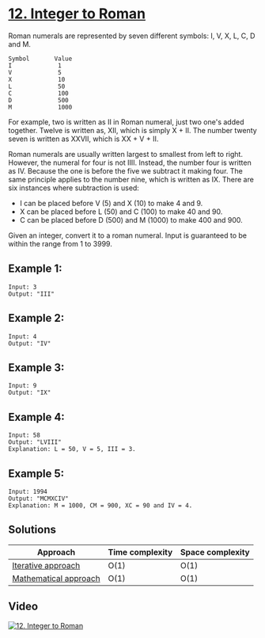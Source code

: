 # [12. Integer to Roman](https://leetcode.com/problems/integer-to-roman/)

Roman numerals are represented by seven different symbols: I, V, X, L, C, D and M.

```
Symbol       Value
I             1
V             5
X             10
L             50
C             100
D             500
M             1000
```

For example, two is written as II in Roman numeral, just two one's added together. Twelve is written as, XII, which is simply X + II. The number twenty seven is written as XXVII, which is XX + V + II.

Roman numerals are usually written largest to smallest from left to right. However, the numeral for four is not IIII. Instead, the number four is written as IV. Because the one is before the five we subtract it making four. The same principle applies to the number nine, which is written as IX. There are six instances where subtraction is used:

* I can be placed before V (5) and X (10) to make 4 and 9. 
* X can be placed before L (50) and C (100) to make 40 and 90. 
* C can be placed before D (500) and M (1000) to make 400 and 900.

Given an integer, convert it to a roman numeral. Input is guaranteed to be within the range from 1 to 3999.

## Example 1:

```
Input: 3
Output: "III"
```

## Example 2:

```
Input: 4
Output: "IV"
```

## Example 3:

```
Input: 9
Output: "IX"
```

## Example 4:

```
Input: 58
Output: "LVIII"
Explanation: L = 50, V = 5, III = 3.
```

## Example 5:

```
Input: 1994
Output: "MCMXCIV"
Explanation: M = 1000, CM = 900, XC = 90 and IV = 4.
```

## Solutions

|   Approach  | Time complexity | Space complexity |
|-------------|-----------------|------------------|
| [Iterative approach](solution1.md) | O(1) | O(1) |
| [Mathematical approach](solution2.md) | O(1) | O(1) |

## Video

[![12. Integer to Roman](http://img.youtube.com/vi/odPsz2e4eOo/0.jpg)](http://www.youtube.com/watch?v=odPsz2e4eOo&list=PL9YvZlrMIj4msDfX2rTsl4hwETiKiwsy3 "12. Integer to Roman")

